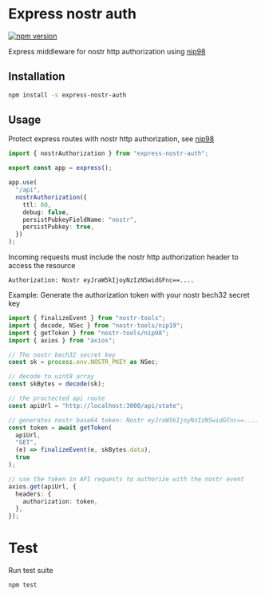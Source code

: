 # Express nostr auth

[![npm version](https://badge.fury.io/js/express-nostr-auth.svg)](https://badge.fury.io/js/express-nostr-auth)

Express middleware for nostr http authorization using [nip98](https://github.com/nostr-protocol/nips/blob/master/98.md)

## Installation

```sh
npm install -s express-nostr-auth
```

## Usage

Protect express routes with nostr http authorization, see [nip98](https://github.com/nostr-protocol/nips/blob/master/98.md)

```ts
import { nostrAuthorization } from "express-nostr-auth";

export const app = express();

app.use(
  "/api",
  nostrAuthorization({
    ttl: 60,
    debug: false,
    persistPubkeyFieldName: "nostr",
    persistPubkey: true,
  })
);
```

Incoming requests must include the nostr http authorization header to access the resource

```
Authorization: Nostr eyJraW5kIjoyNzIzNSwidGFnc==....
```

Example: Generate the authorization token with your nostr bech32 secret key

```ts
import { finalizeEvent } from "nostr-tools";
import { decode, NSec } from "nostr-tools/nip19";
import { getToken } from "nostr-tools/nip98";
import { axios } from "axios";

// The nostr bech32 secret key
const sk = process.env.NOSTR_PKEY as NSec;

// decode to uint8 array
const skBytes = decode(sk);

// the proctected api route
const apiUrl = "http://localhost:3000/api/state";

// generates nostr base64 token: Nostr eyJraW5kIjoyNzIzNSwidGFnc==....
const token = await getToken(
  apiUrl,
  "GET",
  (e) => finalizeEvent(e, skBytes.data),
  true
);

// use the token in API requests to authorize with the nostr event
axios.get(apiUrl, {
  headers: {
    authorization: token,
  },
});
```

# Test

Run test suite

```sh
npm test
```
